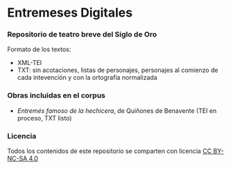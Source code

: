 # Entremeses Digitales

### Repositorio de teatro breve del Siglo de Oro

Formato de los textos:
* XML-TEI
* TXT: sin acotaciones, listas de personajes, personajes al comienzo de cada intevención y con la ortografía normalizada

### Obras incluidas en el corpus 
* *Entremés famoso de la hechicera*, de Quiñones de Benavente (TEI en proceso, TXT listo)


### Licencia
Todos los contenidos de este repositorio se comparten con licencia [CC BY-NC-SA 4.0](https://creativecommons.org/licenses/by-nc-sa/4.0/)
